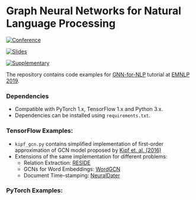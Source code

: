 # Graph Neural Networks for Natural Language Processing

[![Conference](http://img.shields.io/badge/EMNLP-2019-4b44ce.svg)](https://www.emnlp-ijcnlp2019.org/program/tutorials/)

[![Slides](http://img.shields.io/badge/slides-pdf-red.svg)]()

[![Supplementary](http://img.shields.io/badge/supplementary-arxiv.xxxx.xxxx-B31B1B.svg)]()



The repository contains code examples for [GNN-for-NLP](https://www.emnlp-ijcnlp2019.org/program/tutorials/) tutorial at [EMNLP 2019](https://www.emnlp-ijcnlp2019.org/).



### Dependencies

- Compatible with PyTorch 1.x, TensorFlow 1.x and Python 3.x.
- Dependencies can be installed using `requirements.txt`.

### TensorFlow Examples:

* `kipf_gcn.py` contains simplified implementation of first-order approximation of GCN model proposed by [Kipf et. al. (2016)](https://arxiv.org/abs/1609.02907)
* Extensions of the same implementation for different problems:
  * Relation Extraction: [RESIDE](https://github.com/malllabiisc/RESIDE)
  * GCNs for Word Embeddings: [WordGCN](https://github.com/malllabiisc/WordGCN)
  * Document Time-stamping: [NeuralDater](https://github.com/malllabiisc/NeuralDater)

### PyTorch Examples:


